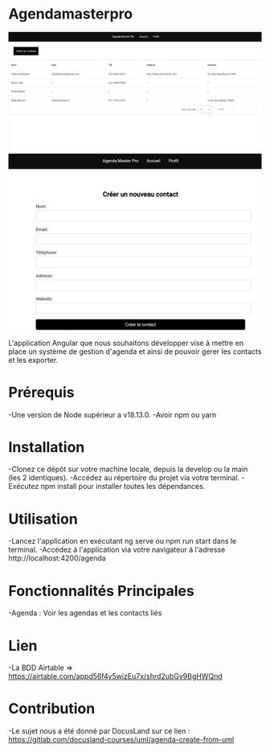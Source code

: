 # Agendamasterpro
![alt text](https://github.com/Roronoha69/agendamasterpro/blob/develop/src/assets/img1.png?raw=true)
![alt text](https://github.com/Roronoha69/agendamasterpro/blob/develop/src/assets/img2.png?raw=true)
L'application Angular que nous souhaitons développer vise à mettre en place un système de gestion d'agenda et ainsi de pouvoir gerer les contacts et les exporter.

# Prérequis
  -Une version de Node supérieur a v18.13.0.
  -Avoir npm ou yarn

# Installation
  -Clonez ce dépôt sur votre machine locale, depuis la develop ou la main (les 2 identiques).
  -Accédez au répertoire du projet via votre terminal.
  -Exécutez npm install pour installer toutes les dépendances.


# Utilisation
  -Lancez l'application en exécutant ng serve ou npm run start dans le terminal.
  -Accédez à l'application via votre navigateur à l'adresse http://localhost:4200/agenda

# Fonctionnalités Principales
  -Agenda : Voir les agendas et les contacts liés

 # Lien
  -La BDD Airtable => https://airtable.com/appd56f4y5wizEu7x/shrd2ubGv9BgHWQnd

# Contribution
  -Le sujet nous a été donné par DocusLand sur ce lien : https://gitlab.com/docusland-courses/uml/agenda-create-from-uml

  
